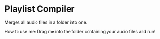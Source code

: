 # Playlist Compiler
 Merges all audio files in a folder into one.

 How to use me:
 Drag me into the folder containing your audio files and run!